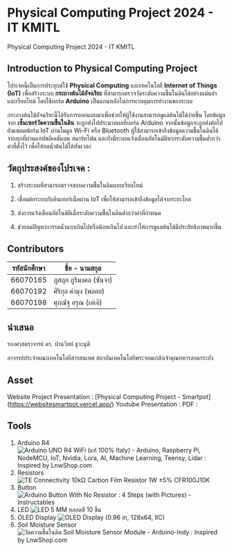 # **Physical Computing Project 2024 - IT KMITL**

 Physical Computing Project 2024 - IT KMITL

## Introduction to Physical Computing Project
โปรเจคนี้เป็นการประยุกต์ใช้ **Physical Computing** และเทคโนโลยี **Internet of Things (IoT)** เพื่อสร้างระบบ **กระถางต้นไม้อัจฉริยะ** ที่สามารถตรวจวัดระดับความชื้นในดินได้อย่างแม่นยำและเรียลไทม์ โดยใช้บอร์ด **Arduino** เป็นแกนหลักในการควบคุมการทำงานของระบบ

กระถางต้นไม้อัจฉริยะนี้ได้รับการออกแบบมาเพื่อช่วยให้ผู้ใช้งานสามารถดูแลต้นไม้ได้ง่ายขึ้น โดยข้อมูลจาก **เซ็นเซอร์วัดความชื้นในดิน** จะถูกส่งไปประมวลผลที่บอร์ด Arduino จากนั้นข้อมูลจะถูกส่งต่อไปยังแพลตฟอร์ม IoT ผ่านโมดูล Wi-Fi หรือ Bluetooth ผู้ใช้สามารถเข้าถึงข้อมูลความชื้นในดินได้จากทุกที่ผ่านแอปพลิเคชันบน
สมาร์ทโฟน และยังมีระบบแจ้งเตือนอัตโนมัติหากระดับความชื้นต่ำกว่าค่าที่ตั้งไว้ เพื่อให้รดน้ำต้นไม้ได้ทันเวลา

## วัตถุประสงค์ของโปรเจค :

 1. สร้างระบบที่สามารถตรวจสอบความชื้นในดินแบบเรียลไทม์

 2. เชื่อมต่อระบบกับอินเทอร์เน็ตผ่าน IoT เพื่อให้สามารถเข้าถึงข้อมูลได้จากระยะไกล

 3. ส่งการแจ้งเตือนอัตโนมัติเมื่อระดับความชื้นในดินต่ำกว่าค่าที่กำหนด

 4. ช่วยลดปัญหาการรดน้ำมากเกินไปหรือน้อยเกินไป และทำให้การดูแลต้นไม้มีประสิทธิภาพมากขึ้น

## Contributors

| รหัสนักศึกษา | ชื่อ - นามสกุล |
|--|--|
| 66070165 | ภูสฤก ภูริมงคล (ซันจา)
| 66070192 | ศิริกุล คำมุง (พลอย) 
| 66070198 | ศุภณัฐ อรุณ (เอ่เอ๊) 


## นำเสนอ

รองศาสตราจารย์ ดร. ปานวิทย์ ธุวะนุติ

อาจารย์ประจำคณะเทคโนโลยีสารสนเทศ สถาบันเทคโนโลยีพระจอมเกล้าเจ้าคุณทหารลาดกระบัง

## Asset
Website Project Presentation : [Physical Computing Project - Smartpot]
(https://websitesmartpot.vercel.app/)
Youtube Presentation : 
PDF :

## Tools 

 1. Arduino R4
![Arduino UNO R4 WiFi (แท้ 100% Italy) - Arduino, Raspberry Pi, NodeMCU, IoT,  Nvidia, Lora, AI, Machine Learning, Teensy, Lidar : Inspired by LnwShop.com](https://o.lnwfile.com/_/o/_raw/si/cq/o8.jpg)
 2. Resistors
![TE Connectivity 10kΩ Carbon Film Resistor 1W ±5% CFR100J10K](https://res.cloudinary.com/rsc/image/upload/b_rgb:FFFFFF,c_pad,dpr_2.625,f_auto,h_214,q_auto,w_380/c_pad,h_214,w_380/R0131895-01?pgw=1)
 3. Button
![Arduino Button With No Resistor : 4 Steps (with Pictures) - Instructables](https://content.instructables.com/FSB/5Q9P/IBL628Y3/FSB5Q9PIBL628Y3.jpg?auto=webp&frame=1&width=320&md=MjAxNS0wNy0wMSAxNjo1MDo1Ni4w)
 4. LED
![LED 5 MM หลอดสี 10 ชิ้น](https://down-th.img.susercontent.com/file/adc812a9fc162bf5ed74a7543bd6f991)
 5. OLED Display
![OLED Display (0.96 in, 128x64, IIC)](https://www.smart-prototyping.com/image/cache/data/9_Modules/101864%200.96%20IIC/1-750x750.jpg)
 6. Soil Moisture Sensor
![วัดความชื้นในดิน Soil Moisture Sensor Module - Arduino-Indy : Inspired by  LnwShop.com](https://inwfile.com/s-gd/5q8agf.png)
